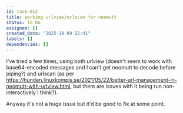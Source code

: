 ```yaml
---
id: task-012
title: working urlview/urlscan for neomutt
status: To Do
assignee: []
created_date: "2025-10-09 22:41"
labels: []
dependencies: []
---
```


I've tried a few times, using both urlview (doesn't seem to work with
base64-encoded messages and I can't get neomutt to decode before piping?) and
urlscan (as per
<https://hunden.linuxkompis.se/2021/05/22/better-url-management-in-neomutt-with-urlview.html>,
but there are issues with it being run non-interactively I think?).

Anyway it's not a huge issue but it'd be good to fix at some point.
